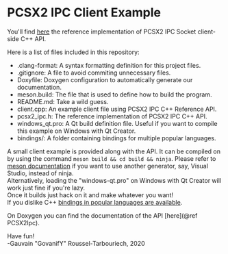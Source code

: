PCSX2 IPC Client Example
======
You'll find [here](https://code.govanify.com/govanify/pcsx2_ipc/)
the reference implementation of PCSX2 IPC Socket client-side C++ API.    

Here is a list of files included in this repository:


* .clang-format: A syntax formatting definition for this project files.  
* .gitignore: A file to avoid commiting unnecessary files.  
* Doxyfile: Doxygen configuration to automatically generate our documentation.  
* meson.build: The file that is used to define how to build the
  program.  
* README.md: Take a wild guess.  
* client.cpp: An example client file using PCSX2 IPC C++ Reference API.
* pcsx2\_ipc.h: The reference implementation of PCSX2 IPC C++ API.  
* windows\_qt.pro: A Qt build definition file. Useful if you want to compile
  this example on Windows with Qt Creator.  
* bindings/: A folder containing bindings for multiple popular languages.


A small client example is provided along with the API. It can be compiled on
by using the command `meson build && cd build && ninja`. Please
refer to [meson documentation](https://mesonbuild.com/Using-with-Visual-Studio.html) if you want
to use another generator, say, Visual Studio, instead of ninja.  
Alternatively, loading the "windows-qt.pro" on Windows with Qt Creator will work just fine if you're lazy.  
Once it builds just hack on it and make whatever you want!   
If you dislike C++
[bindings in popular languages are
available](https://code.govanify.com/govanify/pcsx2_ipc/src/branch/master/bindings/).

On Doxygen you can find the documentation of the API [here](@ref PCSX2Ipc).  

Have fun!  
-Gauvain "GovanifY" Roussel-Tarbouriech, 2020
